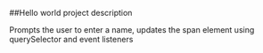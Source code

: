 ##Hello world project description

Prompts the user to enter a name, updates the span element using querySelector and event listeners